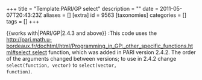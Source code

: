 +++
title = "Template:PARI/GP select"
description = ""
date = 2011-05-07T20:43:23Z
aliases = []
[extra]
id = 9563
[taxonomies]
categories = []
tags = []
+++

{{works with|PARI/GP|2.4.3 and above}}
:This code uses the [http://pari.math.u-bordeaux.fr/dochtml/html/Programming_in_GP:_other_specific_functions.html#select select]() function, which was added in PARI version 2.4.2.  The order of the arguments changed between versions; to use in 2.4.2 change <code>select(function, vector)</code> to <code>select(vector, function)</code>.
